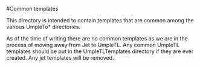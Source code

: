 #Common templates

This directory is intended to contain templates that are common among the various UmpleTo*
directories.

As of the time of writing there are no common templates as we are in the process of moving away from Jet
to UmpleTL. Any common UmpleTL templates should be put in the UmpleTLTemplates directory if they are
ever created. Any jet templates will be removed.

